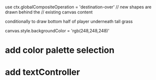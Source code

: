use ctx.globalCompositeOperation = 'destination-over' // new shapes are drawn behind the 
                                                      // existing canvas content

conditionally to draw bottom half of player underneath tall grass

canvas.style.backgroundColor = 'rgb(248,248,248)'

# add color palette selection

# add textController